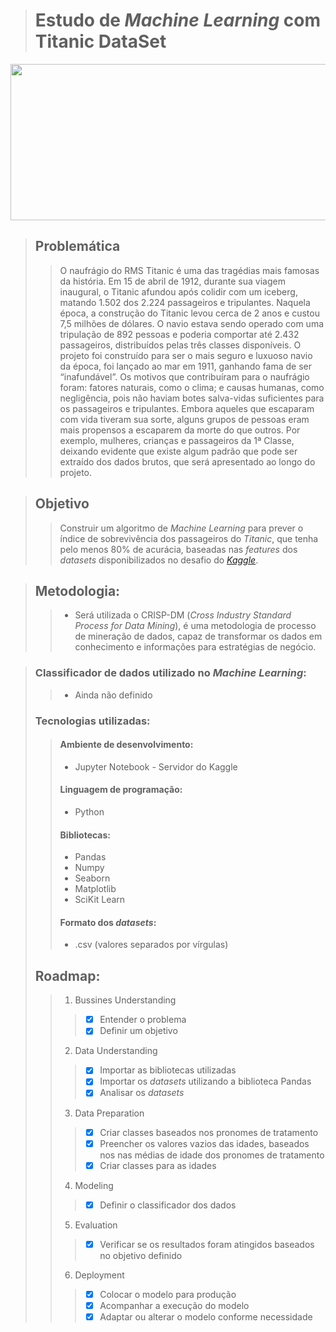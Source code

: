 > # Estudo de *Machine Learning* com Titanic DataSet

<p align="center">
  <img width="550" height="250" src="https://canalhistoria.pt/wp-content/uploads/2016/05/1.Portada.jpg">
</p>

> ## Problemática
>> O naufrágio do RMS Titanic é uma das tragédias mais famosas da história. Em 15 de abril de 1912, durante sua viagem inaugural, o Titanic afundou após colidir com um iceberg, matando 1.502 dos 2.224 passageiros e tripulantes. 
>> Naquela época, a construção do Titanic levou cerca de 2 anos e custou 7,5 milhões de dólares. O navio estava sendo operado com uma tripulação de 892 pessoas e poderia comportar até 2.432 passageiros, distribuídos pelas três classes disponíveis. O projeto foi construído para ser o mais seguro e luxuoso navio da época, foi lançado ao mar em 1911, ganhando fama de ser “inafundável”.
>> Os motivos que contribuíram para o naufrágio foram: fatores naturais, como o clima; e causas humanas, como negligência, pois não haviam botes salva-vidas suficientes para os passageiros e tripulantes.
Embora aqueles que escaparam com vida tiveram sua sorte, alguns grupos de pessoas eram mais propensos a escaparem da morte do que outros. Por exemplo, mulheres, crianças e passageiros da 1ª Classe, deixando evidente que existe algum padrão que pode ser extraído dos dados brutos, que será apresentado ao longo do projeto.

> ## Objetivo
>> Construir um algoritmo de *Machine Learning* para prever o índice de sobrevivência dos passageiros do *Titanic*, que tenha pelo menos 80% de acurácia, baseadas nas *features* dos *datasets* disponibilizados no desafio do *[Kaggle](https://www.kaggle.com/c/titanic)*.

>## Metodologia:
>> - Será utilizada o CRISP-DM (*Cross Industry Standard Process for Data Mining*), é uma metodologia de processo de mineração de dados, capaz de transformar os dados em conhecimento e informações para estratégias de negócio.

>### Classificador de dados utilizado no *Machine Learning*:
>> - Ainda não definido
>### Tecnologias utilizadas:
>> #### Ambiente de desenvolvimento:
>> - Jupyter Notebook - Servidor do Kaggle
>> #### Linguagem de programação:
>> - Python
>> #### Bibliotecas:
>> - Pandas
>> - Numpy
>> - Seaborn
>> - Matplotlib
>> - SciKit Learn
>> #### Formato dos *datasets*:
>> - .csv (valores separados por vírgulas)
>## Roadmap:
>> 1. Bussines Understanding
>>> - [x] Entender o problema
>>> - [x] Definir um objetivo
>> 2. Data Understanding
>>> - [x] Importar as bibliotecas utilizadas
>>> - [x] Importar os *datasets* utilizando a biblioteca Pandas
>>> - [x] Analisar os *datasets*
>> 3. Data Preparation
>>> - [x] Criar classes baseados nos pronomes de tratamento
>>> - [x] Preencher os valores vazios das idades, baseados nos nas médias de idade dos pronomes de tratamento
>>> - [x] Criar classes para as idades
>> 4. Modeling
>>> - [x] Definir o classificador dos dados
>> 5. Evaluation
>>> - [x] Verificar se os resultados foram atingidos baseados no objetivo definido
>> 6. Deployment
>>> - [x] Colocar o modelo para produção
>>> - [x] Acompanhar a execução do modelo
>>> - [x] Adaptar ou alterar o modelo conforme necessidade



  
